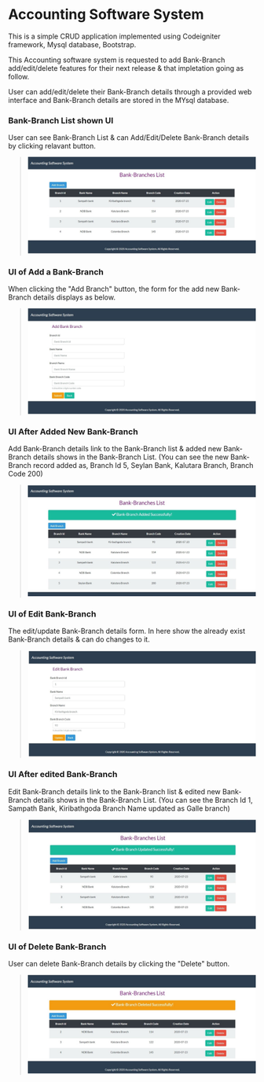 # Accounting Software System
 
 This is a simple CRUD application implemented using Codeigniter framework, Mysql database, Bootstrap.
 
 This Accounting software system is requested to add Bank-Branch add/edit/delete features for their next release & that impletation going as follow.   
 
 User can add/edit/delete their Bank-Branch details through a provided web interface and Bank-Branch details are stored in the MYsql database.
 
 
 ### Bank-Branch List shown UI
 
 User can see Bank-Branch List & can Add/Edit/Delete Bank-Branch details by clicking relavant button.
 
 >![Alt text](images/Bank-Branch_List_UI.jpg)

 
 ### UI of Add a Bank-Branch
 
 When clicking the "Add Branch" button, the form for the add new Bank-Branch details displays as below.
 
 >![Alt text](images/Add_Branch_UI.jpg)
 
 
 ### UI After Added New Bank-Branch
 
 Add Bank-Branch details link to the Bank-Branch list & added new Bank-Branch details shows in the Bank-Branch List. (You can see the new Bank-Branch record added as, Branch Id 5, Seylan Bank, Kalutara Branch, Branch Code 200)
 
 >![Alt text](images/UI_After_Added_New_Branch.jpg)
 
 
 ### UI of Edit Bank-Branch 
 
 The edit/update Bank-Branch details form. In here show the already exist Bank-Branch details & can do changes to it.
 
 >![Alt text](images/Edit_Branch_UI.jpg)
 
 
 ### UI After edited Bank-Branch
 
 Edit Bank-Branch details link to the Bank-Branch list & edited new Bank-Branch details shows in the Bank-Branch List. (You can see the Branch Id 1, Sampath Bank, Kiribathgoda Branch Name updated as Galle branch)
 
 >![Alt text](images/UI_After_Edit_Branch.jpg)
 
 
 ### UI of Delete Bank-Branch 
 
 User can delete Bank-Branch details by clicking the "Delete" button.

 >![Alt text](images/Delete_Branch_UI.jpg)